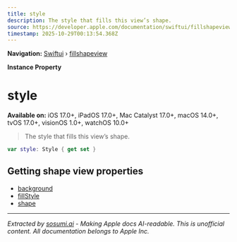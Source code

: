 ```yaml
---
title: style
description: The style that fills this view’s shape.
source: https://developer.apple.com/documentation/swiftui/fillshapeview/style
timestamp: 2025-10-29T00:13:54.368Z
---
```


**Navigation:** [Swiftui](/documentation/swiftui) › [fillshapeview](/documentation/swiftui/fillshapeview)

**Instance Property**

# style

**Available on:** iOS 17.0+, iPadOS 17.0+, Mac Catalyst 17.0+, macOS 14.0+, tvOS 17.0+, visionOS 1.0+, watchOS 10.0+

> The style that fills this view’s shape.

```swift
var style: Style { get set }
```

## Getting shape view properties

- [background](/documentation/swiftui/fillshapeview/background)
- [fillStyle](/documentation/swiftui/fillshapeview/fillstyle)
- [shape](/documentation/swiftui/fillshapeview/shape)

---

*Extracted by [sosumi.ai](https://sosumi.ai) - Making Apple docs AI-readable.*
*This is unofficial content. All documentation belongs to Apple Inc.*
